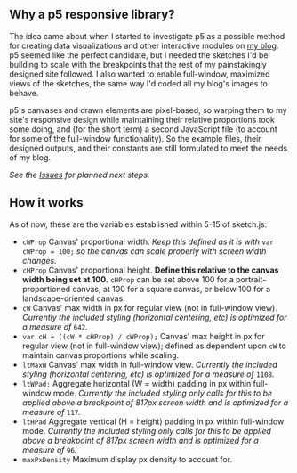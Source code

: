 ## Why a p5 responsive library?

The idea came about when I started to investigate p5 as a possible method for creating data visualizations and other interactive modules on [my blog](https://github.com/liaprins/curiositycoloredglasses.com). p5 seemed like the perfect candidate, but I needed the sketches I'd be building to scale with the breakpoints that the rest of my painstakingly designed site followed. I also wanted to enable full-window, maximized views of the sketches, the same way I'd coded all my blog's images to behave.

p5's canvases and drawn elements are pixel-based, so warping them to my site's responsive design while maintaining their relative proportions took some doing, and (for the short term) a second JavaScript file (to account for some of the full-window functionality). So the example files, their designed outputs, and their constants are still formulated to meet the needs of my blog.

*See the [Issues](https://github.com/liaprins/p5.responsive/issues) for planned next steps.*

## How it works

As of now, these are the variables established within 5-15 of sketch.js:

- `cWProp` Canvas' proportional width. *Keep this defined as it is with* `var cWProp = 100;` *so the canvas can scale properly with screen _width_ changes.*
- `cHProp` Canvas' proportional height. **Define this relative to the canvas width being set at 100.** `cHProp` can be set above 100 for a portrait-proportioned canvas, at 100 for a square canvas, or below 100 for a landscape-oriented canvas.
- `cW` Canvas' max width in px for regular view (not in full-window view). *Currently the included styling (horizontal centering, etc) is optimized for a measure of* `642`*.*
- `var cH = ((cW * cHProp) / cWProp);` Canvas' max height in px for regular view (not in full-window view); defined as dependent upon `cW` to maintain canvas proportions while scaling. 
- `ltMaxW` Canvas' max width in full-window view. *Currently the included styling (horizontal centering, etc) is optimized for a measure of* `1108`*.*
- `ltWPad;` Aggregate horizontal (W = width) padding in px within full-window mode. *Currently the included styling only calls for this to be applied above a breakpoint of 817px screen width and is optimized for a measure of* `117`*.*
- `ltHPad` Aggregate vertical (H = height) padding in px within full-window mode. *Currently the included styling only calls for this to be applied above a breakpoint of 817px screen width and is optimized for a measure of* `96`*.*
- `maxPxDensity` Maximum display px density to account for.
